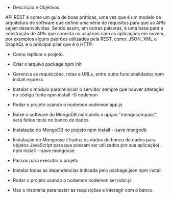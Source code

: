 - Descrição e Objetivos.

API REST é como um guia de boas práticas, uma vez que é um modelo de arquitetura de software que define uma série de requisitos para que as APIs sejam desenvolvidas.
Sendo assim, em outras palavras, é uma base para a construção de APIs que conecta os usuários com as aplicações em nuvem, por exemplos alguns padrões utilizados pela REST, como: JSON, XML e GraphQL e o principal pilar que é o HTTP. 

- Como replicar o projeto.

* Criar o arquivo package
npm init

* Gerencia as requisições, rotas e URLs, entre outra funcionalidades
npm install express

* Instalar o módulo para reiniciar o servidor sempre que houver alteração no código fonte
npm install -D nodemon

* Rodar o projeto usando o nodemon 
nodemon app.js
 
* Baixe o software do MongoDB marcando a opção "mongocompass", será feitos teste no banco de dados.

* Instalação do MongoDB no projeto
npm install --save mongodb

* Instalação do Mongoose (Traduz os dados do banco de dados para objetos JavaScript para que possam ser utilizados por sua aplicação).
npm install --save mongoose

- Passos para executar o projeto

* Instalar todas as dependencias indicada pelo package.json
npm install

* Rodar o projeto usando o nodemon 
nodemon servidor.js

* Use o insomnia para testar as requisições e interagir com o banco.
